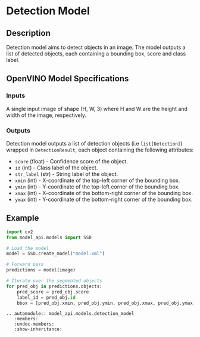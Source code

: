 # Detection Model

## Description

Detection model aims to detect objects in an image. The model outputs a list of detected objects, each containing a bounding box, score and class label.

## OpenVINO Model Specifications

### Inputs

A single input image of shape (H, W, 3) where H and W are the height and width of the image, respectively.

### Outputs

Detection model outputs a list of detection objects (i.e `list[Detection]`) wrapped in `DetectionResult`, each object containing the following attributes:

- `score` (float) - Confidence score of the object.
- `id` (int) - Class label of the object.
- `str_label` (str) - String label of the object.
- `xmin` (int) - X-coordinate of the top-left corner of the bounding box.
- `ymin` (int) - Y-coordinate of the top-left corner of the bounding box.
- `xmax` (int) - X-coordinate of the bottom-right corner of the bounding box.
- `ymax` (int) - Y-coordinate of the bottom-right corner of the bounding box.

## Example

```python
import cv2
from model_api.models import SSD

# Load the model
model = SSD.create_model("model.xml")

# Forward pass
predictions = model(image)

# Iterate over the segmented objects
for pred_obj in predictions.objects:
    pred_score = pred_obj.score
    label_id = pred_obj.id
    bbox = [pred_obj.xmin, pred_obj.ymin, pred_obj.xmax, pred_obj.ymax]
```

```{eval-rst}
.. automodule:: model_api.models.detection_model
   :members:
   :undoc-members:
   :show-inheritance:
```
